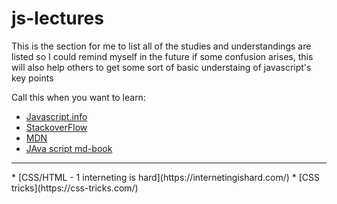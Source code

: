 # js-lectures
This is the section for me to list all of the studies and understandings are listed
so I could remind myself in the future if some confusion arises,
this will also help others to get some sort of basic understaing of javascript's key points

Call this when you want to learn:

* [Javascript.info](https://javascript.info)
* [StackoverFlow](https://stackoverflow.com)
* [MDN](https://developer.mozilla.org/en-US/)
* [JAva script md-book](https://github.com/getify/You-Dont-Know-JS)
<hr>
* [CSS/HTML - 1 interneting is hard](https://internetingishard.com/)
* [CSS tricks](https://css-tricks.com/)


